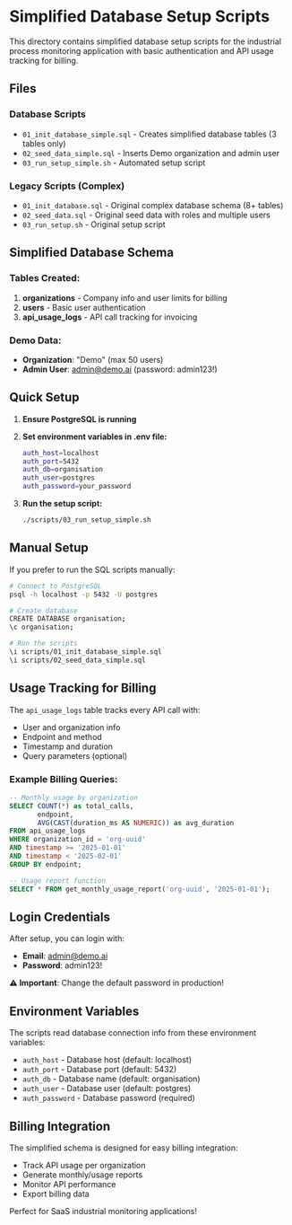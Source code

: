 # Simplified Database Setup Scripts

This directory contains simplified database setup scripts for the industrial process monitoring application with basic authentication and API usage tracking for billing.

## Files

### Database Scripts
- `01_init_database_simple.sql` - Creates simplified database tables (3 tables only)
- `02_seed_data_simple.sql` - Inserts Demo organization and admin user
- `03_run_setup_simple.sh` - Automated setup script

### Legacy Scripts (Complex)
- `01_init_database.sql` - Original complex database schema (8+ tables)
- `02_seed_data.sql` - Original seed data with roles and multiple users
- `03_run_setup.sh` - Original setup script

## Simplified Database Schema

### Tables Created:
1. **organizations** - Company info and user limits for billing
2. **users** - Basic user authentication 
3. **api_usage_logs** - API call tracking for invoicing

### Demo Data:
- **Organization**: "Demo" (max 50 users)
- **Admin User**: admin@demo.ai (password: admin123!)

## Quick Setup

1. **Ensure PostgreSQL is running**
2. **Set environment variables in .env file:**
   ```bash
   auth_host=localhost
   auth_port=5432
   auth_db=organisation
   auth_user=postgres
   auth_password=your_password
   ```

3. **Run the setup script:**
   ```bash
   ./scripts/03_run_setup_simple.sh
   ```

## Manual Setup

If you prefer to run the SQL scripts manually:

```bash
# Connect to PostgreSQL
psql -h localhost -p 5432 -U postgres

# Create database
CREATE DATABASE organisation;
\c organisation;

# Run the scripts
\i scripts/01_init_database_simple.sql
\i scripts/02_seed_data_simple.sql
```

## Usage Tracking for Billing

The `api_usage_logs` table tracks every API call with:
- User and organization info
- Endpoint and method
- Timestamp and duration
- Query parameters (optional)

### Example Billing Queries:

```sql
-- Monthly usage by organization
SELECT COUNT(*) as total_calls, 
       endpoint,
       AVG(CAST(duration_ms AS NUMERIC)) as avg_duration
FROM api_usage_logs 
WHERE organization_id = 'org-uuid'
AND timestamp >= '2025-01-01'
AND timestamp < '2025-02-01'
GROUP BY endpoint;

-- Usage report function
SELECT * FROM get_monthly_usage_report('org-uuid', '2025-01-01');
```

## Login Credentials

After setup, you can login with:
- **Email**: admin@demo.ai
- **Password**: admin123!

**⚠️ Important**: Change the default password in production!

## Environment Variables

The scripts read database connection info from these environment variables:
- `auth_host` - Database host (default: localhost)
- `auth_port` - Database port (default: 5432) 
- `auth_db` - Database name (default: organisation)
- `auth_user` - Database user (default: postgres)
- `auth_password` - Database password (required)

## Billing Integration

The simplified schema is designed for easy billing integration:
- Track API usage per organization
- Generate monthly/usage reports
- Monitor API performance
- Export billing data

Perfect for SaaS industrial monitoring applications!